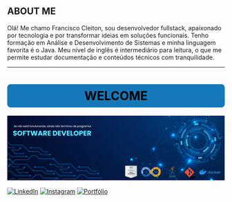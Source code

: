 ## ABOUT ME  
Olá! Me chamo Francisco Cleiton, sou desenvolvedor fullstack, apaixonado por tecnologia e por transformar ideias em soluções funcionais.
Tenho formação em Análise e Desenvolvimento de Sistemas e minha linguagem favorita é o Java.
Meu nível de inglês é intermediário para leitura, o que me permite estudar documentação e conteúdos técnicos com tranquilidade.
<br>
<hr>

<h1 style="background-color:rgb(21, 120, 185); color: #000000; padding: 10px; border-radius: 8px; text-align:center;">
  WELCOME
</h1>





![banner](/src/capa2.png)

[![LinkedIn](https://img.shields.io/badge/LinkedIn-blue?style=for-the-badge&logo=linkedin)](https://www.linkedin.com/in/fc-dev/)
[![Instagram](https://img.shields.io/badge/Instagram-E4405F?style=for-the-badge&logo=instagram&logoColor=white)](https://www.instagram.com/cleitonsousa.io)
[![Portfólio](https://img.shields.io/badge/Portfólio-000?style=for-the-badge&logo=internet-explorer&logoColor=white)](https://portifolio-eight-mauve-70.vercel.app/)










